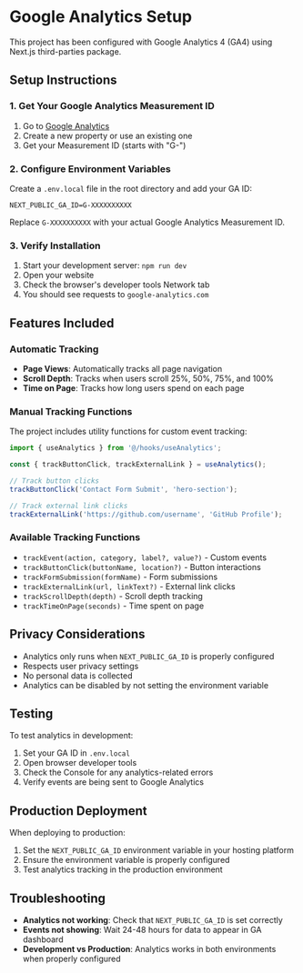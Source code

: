 # Google Analytics Setup

This project has been configured with Google Analytics 4 (GA4) using Next.js third-parties package.

## Setup Instructions

### 1. Get Your Google Analytics Measurement ID

1. Go to [Google Analytics](https://analytics.google.com/)
2. Create a new property or use an existing one
3. Get your Measurement ID (starts with "G-")

### 2. Configure Environment Variables

Create a `.env.local` file in the root directory and add your GA ID:

```env
NEXT_PUBLIC_GA_ID=G-XXXXXXXXXX
```

Replace `G-XXXXXXXXXX` with your actual Google Analytics Measurement ID.

### 3. Verify Installation

1. Start your development server: `npm run dev`
2. Open your website
3. Check the browser's developer tools Network tab
4. You should see requests to `google-analytics.com`

## Features Included

### Automatic Tracking
- **Page Views**: Automatically tracks all page navigation
- **Scroll Depth**: Tracks when users scroll 25%, 50%, 75%, and 100%
- **Time on Page**: Tracks how long users spend on each page

### Manual Tracking Functions

The project includes utility functions for custom event tracking:

```typescript
import { useAnalytics } from '@/hooks/useAnalytics';

const { trackButtonClick, trackExternalLink } = useAnalytics();

// Track button clicks
trackButtonClick('Contact Form Submit', 'hero-section');

// Track external link clicks
trackExternalLink('https://github.com/username', 'GitHub Profile');
```

### Available Tracking Functions

- `trackEvent(action, category, label?, value?)` - Custom events
- `trackButtonClick(buttonName, location?)` - Button interactions
- `trackFormSubmission(formName)` - Form submissions
- `trackExternalLink(url, linkText?)` - External link clicks
- `trackScrollDepth(depth)` - Scroll depth tracking
- `trackTimeOnPage(seconds)` - Time spent on page

## Privacy Considerations

- Analytics only runs when `NEXT_PUBLIC_GA_ID` is properly configured
- Respects user privacy settings
- No personal data is collected
- Analytics can be disabled by not setting the environment variable

## Testing

To test analytics in development:

1. Set your GA ID in `.env.local`
2. Open browser developer tools
3. Check the Console for any analytics-related errors
4. Verify events are being sent to Google Analytics

## Production Deployment

When deploying to production:

1. Set the `NEXT_PUBLIC_GA_ID` environment variable in your hosting platform
2. Ensure the environment variable is properly configured
3. Test analytics tracking in the production environment

## Troubleshooting

- **Analytics not working**: Check that `NEXT_PUBLIC_GA_ID` is set correctly
- **Events not showing**: Wait 24-48 hours for data to appear in GA dashboard
- **Development vs Production**: Analytics works in both environments when properly configured

